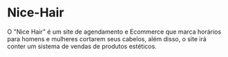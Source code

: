 # Nice-Hair
O "Nice Hair" é um site de agendamento e Ecommerce que marca horários para homens e mulheres cortarem seus cabelos, além disso, o site irá conter um sistema de vendas de produtos estéticos.
